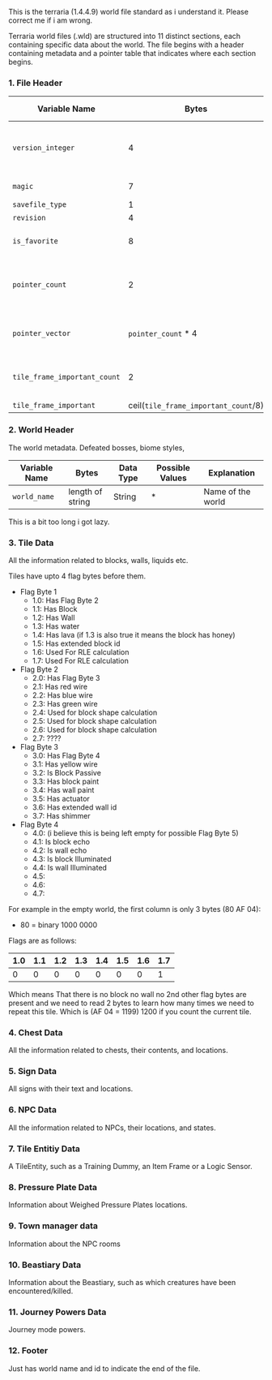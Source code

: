 

This is the terraria (1.4.4.9) world file standard as i understand it. Please correct me if i am wrong.

Terraria world files (.wld) are structured into 11 distinct sections, each containing specific data about the world. The file begins with a header containing metadata and a pointer table that indicates where each section begins.

### 1. File Header

| Variable Name | Bytes | Data Type | Possible Values | Explanation |
|---------------|-------|-----------|-----------------|-------------|
| `version_integer` | 4 | i32 | 279 (1.4.4.9), 278 (1.4.4.8), etc. | Terraria version number |
| `magic` | 7 | String |"relogic" | Magic string identifier |
| `savefile_type` | 1 | u8 | 0 | File type identifier |
| `revision` | 4 | u32 | 0 | Revision number |
| `is_favorite` | 8 | u64 | 0 or 1 | Whether world is marked as favorite (Why so big?) |
| `pointer_count` | 2 | u16 | 11 | Number of section pointers. This seems to be constant on all 1.4.4.9 worlds |
| `pointer_vector` | `pointer_count` * 4 | Vec\<u32> | Depends on the worlds contents | Vector of section pointers, a map for this file |
| `tile_frame_important_count` | 2 | i16 | ?? | Number of bits for the tile_frame_important vector |
| `tile_frame_important` | ceil(`tile_frame_important_count`/8) | Vec\<bool> | ?? | ?? |


### 2. World Header

The world metadata. Defeated bosses, biome styles,

| Variable Name | Bytes | Data Type | Possible Values | Explanation |
|---------------|-------|-----------|-----------------|-------------|
| `world_name` | length of string | String | * | Name of the world |

This is a bit too long i got lazy.

### 3. Tile Data

All the information related to blocks, walls, liquids etc.

Tiles have upto 4 flag bytes before them.

- Flag Byte 1
    - 1.0: Has Flag Byte 2
    - 1.1: Has Block
    - 1.2: Has Wall
    - 1.3: Has water
    - 1.4: Has lava (if 1.3 is also true it means the block has honey)
    - 1.5: Has extended block id
    - 1.6: Used For RLE calculation
    - 1.7: Used For RLE calculation
- Flag Byte 2
    - 2.0: Has Flag Byte 3
    - 2.1: Has red wire
    - 2.2: Has blue wire
    - 2.3: Has green wire
    - 2.4: Used for block shape calculation
    - 2.5: Used for block shape calculation
    - 2.6: Used for block shape calculation
    - 2.7: ????
- Flag Byte 3
    - 3.0: Has Flag Byte 4
    - 3.1: Has yellow wire
    - 3.2: Is Block Passive
    - 3.3: Has block paint
    - 3.4: Has wall paint
    - 3.5: Has actuator
    - 3.6: Has extended wall id
    - 3.7: Has shimmer
- Flag Byte 4
    - 4.0: (i believe this is being left empty for possible Flag Byte 5)
    - 4.1: Is block echo
    - 4.2: Is wall echo
    - 4.3: Is block Illuminated
    - 4.4: Is wall Illuminated
    - 4.5:
    - 4.6:
    - 4.7:


For example in the empty world, the first column is only 3 bytes (80 AF 04):

- 80 = binary 1000 0000

Flags are as follows:

| 1.0 | 1.1 | 1.2 | 1.3 | 1.4 | 1.5 | 1.6 | 1.7 |
|-----|-----|-----|-----|-----|-----|-----|-----|
|  0  |  0  |  0  |  0  |  0  |  0  |  0  |  1  |

Which means That there is no block no wall no 2nd other flag bytes are present and we need to read 2 bytes to learn how many times we need to repeat this tile. Which is (AF 04 = 1199) 1200 if you count the current tile.


### 4. Chest Data

All the information related to chests, their contents, and locations.

### 5. Sign Data

All signs with their text and locations.

### 6. NPC Data

All the information related to NPCs, their locations, and states.

### 7. Tile Entitiy Data

A TileEntity, such as a Training Dummy, an Item Frame or a Logic Sensor.

### 8. Pressure Plate Data

Information about Weighed Pressure Plates locations.

### 9. Town manager data

Information about the NPC rooms

### 10. Beastiary Data

Information about the Beastiary, such as which creatures have been encountered/killed.

### 11. Journey Powers Data

Journey mode powers.

### 12. Footer

Just has world name and id to indicate the end of the file.

